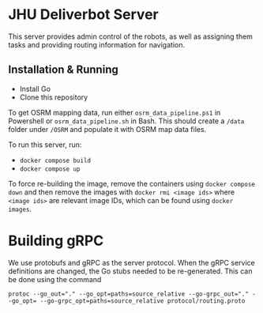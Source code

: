 # JHU Deliverbot Server

This server provides admin control of the robots, as well as assigning them tasks and providing routing information for navigation.

## Installation & Running

- Install Go
- Clone this repository

To get OSRM mapping data, run either `osrm_data_pipeline.ps1` in Powershell or `osrm_data_pipeline.sh` in Bash.  This should create a `/data` folder under `/OSRM` and populate it with OSRM map data files.

To run this server, run:
- `docker compose build`
- `docker compose up`

To force re-building the image, remove the containers using `docker compose down` and then remove the images with `docker rmi <image ids>` where `<image ids>` are relevant image IDs, which can be found using `docker images`.

# Building gRPC

We use protobufs and gRPC as the server protocol. When the gRPC service definitions are changed, the Go stubs needed to be re-generated. This can be done using the command
```
protoc --go_out="." --go_opt=paths=source_relative --go-grpc_out="." --go_opt= --go-grpc_opt=paths=source_relative protocol/routing.proto
```
